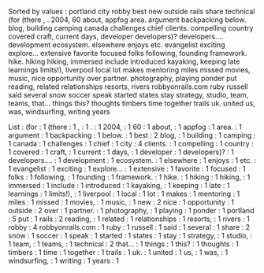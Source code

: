 Sorted by values :
portland city robby best new outside rails share technical (for (there , . 2004, 60 about, appfog area. argument backpacking below. blog, building camping canada challenges chief clients. compelling country covered craft, current days, developer developers)? developers.... development ecosystem. elsewhere enjoys etc. evangelist exciting explore... extensive favorite focused folks following, founding framework. hike. hiking hiking, immersed include introduced kayaking, keeping late learnings limits!), liverpool local lot makes mentoring miles missed movies, music, nice opportunity over partner. photography, playing ponder put reading, related relationships resorts, rivers robbyonrails.com ruby russell said several snow soccer speak started states stay strategy, studio, team, teams, that... things this? thoughts timbers time together trails uk. united us, was, windsurfing, writing years 

List :
(for : 1
(there : 1
, : 1
. : 1
2004, : 1
60 : 1
about, : 1
appfog : 1
area. : 1
argument : 1
backpacking : 1
below. : 1
best : 2
blog, : 1
building : 1
camping : 1
canada : 1
challenges : 1
chief : 1
city : 4
clients. : 1
compelling : 1
country : 1
covered : 1
craft, : 1
current : 1
days, : 1
developer : 1
developers)? : 1
developers.... : 1
development : 1
ecosystem. : 1
elsewhere : 1
enjoys : 1
etc. : 1
evangelist : 1
exciting : 1
explore... : 1
extensive : 1
favorite : 1
focused : 1
folks : 1
following, : 1
founding : 1
framework. : 1
hike. : 1
hiking : 1
hiking, : 1
immersed : 1
include : 1
introduced : 1
kayaking, : 1
keeping : 1
late : 1
learnings : 1
limits!), : 1
liverpool : 1
local : 1
lot : 1
makes : 1
mentoring : 1
miles : 1
missed : 1
movies, : 1
music, : 1
new : 2
nice : 1
opportunity : 1
outside : 2
over : 1
partner. : 1
photography, : 1
playing : 1
ponder : 1
portland : 5
put : 1
rails : 2
reading, : 1
related : 1
relationships : 1
resorts, : 1
rivers : 1
robby : 4
robbyonrails.com : 1
ruby : 1
russell : 1
said : 1
several : 1
share : 2
snow : 1
soccer : 1
speak : 1
started : 1
states : 1
stay : 1
strategy, : 1
studio, : 1
team, : 1
teams, : 1
technical : 2
that... : 1
things : 1
this? : 1
thoughts : 1
timbers : 1
time : 1
together : 1
trails : 1
uk. : 1
united : 1
us, : 1
was, : 1
windsurfing, : 1
writing : 1
years : 1
